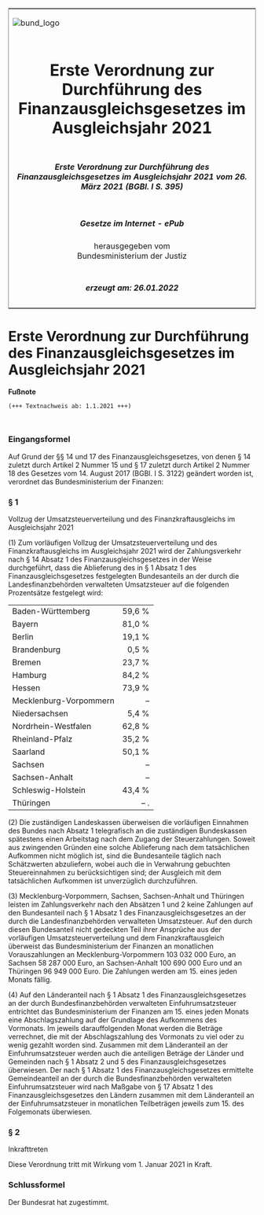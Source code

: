 <span id="DECKBLATT.html"></span>

<table border="0" frame="border" width="100%">

<tr valign="top">

<td align="left">

![bund\_logo](BfJ_2021_Web_de_de.gif)

</td>

<td align="right">

 

</td>

</tr>

<tr align="center" valign="middle">

<td colspan="2">

# Erste Verordnung zur Durchführung des Finanzausgleichsgesetzes im Ausgleichsjahr 2021

</td>

</tr>

<tr align="center" valign="middle">

<td colspan="2">

##### Erste Verordnung zur Durchführung des Finanzausgleichsgesetzes im Ausgleichsjahr 2021 vom 26. März 2021 (BGBl. I S. 395)

</td>

</tr>

<tr align="center" valign="middle">

<td colspan="2">

  
  

##### Gesetze im Internet - ePub  
  
herausgegeben vom  
Bundesministerium der Justiz

</td>

</tr>

<tr align="center" valign="bottom">

<td colspan="2">

  
  

##### erzeugt am: 26.01.2022

</td>

</tr>

</table>

<span id="BJNR039500021.html"></span>

# Erste Verordnung zur Durchführung des Finanzausgleichsgesetzes im Ausgleichsjahr 2021

<div>

  
**Fußnote**

<div class="jnhtml">

<div>

<div class="jurAbsatz">

  

``` 
(+++ Textnachweis ab: 1.1.2021 +++)

 
```

</div>

</div>

</div>

</div>

<span id="BJNR039500021BJNE000100000.html"></span>

### Eingangsformel  

<div>

<div class="jnhtml">

<div>

<div class="jurAbsatz">

Auf Grund der §§ 14 und 17 des Finanzausgleichsgesetzes, von denen § 14
zuletzt durch Artikel 2 Nummer 15 und § 17 zuletzt durch Artikel 2
Nummer 18 des Gesetzes vom 14. August 2017 (BGBl. I S. 3122) geändert
worden ist, verordnet das Bundesministerium der Finanzen:

</div>

</div>

</div>

</div>

<span id="BJNR039500021BJNE000200000.html"></span>

### § 1  
Vollzug der Umsatzsteuerverteilung und des Finanzkraftausgleichs im Ausgleichsjahr 2021

<div>

<div class="jnhtml">

<div>

<div class="jurAbsatz">

(1) Zum vorläufigen Vollzug der Umsatzsteuerverteilung und des
Finanzkraftausgleichs im Ausgleichsjahr 2021 wird der Zahlungsverkehr
nach § 14 Absatz 1 des Finanzausgleichsgesetzes in der Weise
durchgeführt, dass die Ablieferung des in § 1 Absatz 1 des
Finanzausgleichsgesetzes festgelegten Bundesanteils an der durch die
Landesfinanzbehörden verwalteten Umsatzsteuer auf die folgenden
Prozentsätze festgelegt wird:

|                        |        |
| ---------------------- | -----: |
| Baden-Württemberg      | 59,6 % |
| Bayern                 | 81,0 % |
| Berlin                 | 19,1 % |
| Brandenburg            |  0,5 % |
| Bremen                 | 23,7 % |
| Hamburg                | 84,2 % |
| Hessen                 | 73,9 % |
| Mecklenburg-Vorpommern |      – |
| Niedersachsen          |  5,4 % |
| Nordrhein-Westfalen    | 62,8 % |
| Rheinland-Pfalz        | 35,2 % |
| Saarland               | 50,1 % |
| Sachsen                |      – |
| Sachsen-Anhalt         |      – |
| Schleswig-Holstein     | 43,4 % |
| Thüringen              |    – . |

</div>

<div class="jurAbsatz">

(2) Die zuständigen Landeskassen überweisen die vorläufigen Einnahmen
des Bundes nach Absatz 1 telegrafisch an die zuständigen Bundeskassen
spätestens einen Arbeitstag nach dem Zugang der Steuerzahlungen. Soweit
aus zwingenden Gründen eine solche Ablieferung nach dem tatsächlichen
Aufkommen nicht möglich ist, sind die Bundesanteile täglich nach
Schätzwerten abzuliefern, wobei auch die in Verwahrung gebuchten
Steuereinnahmen zu berücksichtigen sind; der Ausgleich mit dem
tatsächlichen Aufkommen ist unverzüglich durchzuführen.

</div>

<div class="jurAbsatz">

(3) Mecklenburg-Vorpommern, Sachsen, Sachsen-Anhalt und Thüringen
leisten im Zahlungsverkehr nach den Absätzen 1 und 2 keine Zahlungen auf
den Bundesanteil nach § 1 Absatz 1 des Finanzausgleichsgesetzes an der
durch die Landesfinanzbehörden verwalteten Umsatzsteuer. Auf den durch
diesen Bundesanteil nicht gedeckten Teil ihrer Ansprüche aus der
vorläufigen Umsatzsteuerverteilung und dem Finanzkraftausgleich
überweist das Bundesministerium der Finanzen an monatlichen
Vorauszahlungen an Mecklenburg-Vorpommern 103 032 000 Euro, an Sachsen
58 287 000 Euro, an Sachsen-Anhalt 100 690 000 Euro und an Thüringen
96 949 000 Euro. Die Zahlungen werden am 15. eines jeden Monats fällig.

</div>

<div class="jurAbsatz">

(4) Auf den Länderanteil nach § 1 Absatz 1 des Finanzausgleichsgesetzes
an der durch Bundesfinanzbehörden verwalteten Einfuhrumsatzsteuer
entrichtet das Bundesministerium der Finanzen am 15. eines jeden Monats
eine Abschlagszahlung auf der Grundlage des Aufkommens des Vormonats. Im
jeweils darauffolgenden Monat werden die Beträge verrechnet, die mit der
Abschlagszahlung des Vormonats zu viel oder zu wenig gezahlt worden
sind. Zusammen mit dem Länderanteil an der Einfuhrumsatzsteuer werden
auch die anteiligen Beträge der Länder und Gemeinden nach § 1 Absatz 2
und 5 des Finanzausgleichsgesetzes überwiesen. Der nach § 1 Absatz 1 des
Finanzausgleichsgesetzes ermittelte Gemeindeanteil an der durch die
Bundesfinanzbehörden verwalteten Einfuhrumsatzsteuer wird nach Maßgabe
von § 17 Absatz 1 des Finanzausgleichsgesetzes den Ländern zusammen mit
dem Länderanteil an der Einfuhrumsatzsteuer in monatlichen Teilbeträgen
jeweils zum 15. des Folgemonats überwiesen.

</div>

</div>

</div>

</div>

<span id="BJNR039500021BJNE000300000.html"></span>

### § 2  
Inkrafttreten

<div>

<div class="jnhtml">

<div>

<div class="jurAbsatz">

Diese Verordnung tritt mit Wirkung vom 1. Januar 2021 in Kraft.

</div>

</div>

</div>

</div>

<span id="BJNR039500021BJNE000400000.html"></span>

### Schlussformel  

<div>

<div class="jnhtml">

<div>

<div class="jurAbsatz">

Der Bundesrat hat zugestimmt.

</div>

</div>

</div>

</div>
